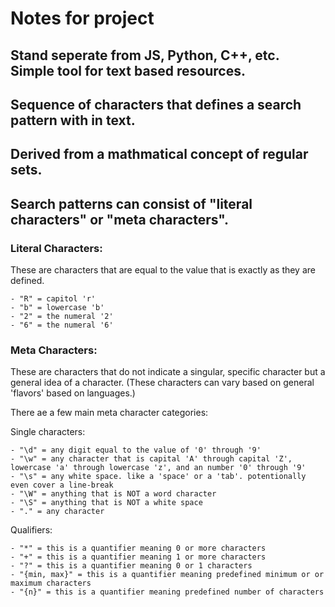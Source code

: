 # Notes for project

## Stand seperate from JS, Python, C++, etc. Simple tool for text based resources.

## Sequence of characters that defines a search pattern with in text.

## Derived from a mathmatical concept of regular sets.

## Search patterns can consist of "literal characters" or "meta characters".

### Literal Characters:
These are characters that are equal to the value that is exactly as they are defined. 

    - "R" = capitol 'r'
    - "b" = lowercase 'b'
    - "2" = the numeral '2'
    - "6" = the numeral '6'

### Meta Characters:
These are characters that do not indicate a singular, specific character but a general idea of a character. (These characters can vary based on general 'flavors' based on languages.)

There ae a few main meta character categories:

Single characters:

    - "\d" = any digit equal to the value of '0' through '9'
    - "\w" = any character that is capital 'A' through capital 'Z', lowercase 'a' through lowercase 'z', and an number '0' through '9'
    - "\s" = any white space. like a 'space' or a 'tab'. potentionally even cover a line-break 
    - "\W" = anything that is NOT a word character
    - "\S" = anything that is NOT a white space
    - "." = any character

Qualifiers:

    - "*" = this is a quantifier meaning 0 or more characters
    - "+" = this is a quantifier meaning 1 or more characters
    - "?" = this is a quantifier meaning 0 or 1 characters
    - "{min, max}" = this is a quantifier meaning predefined minimum or or maximum characters
    - "{n}" = this is a quantifier meaning predefined number of characters

